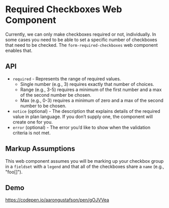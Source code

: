 # Required Checkboxes Web Component

Currently, we can only make checkboxes required or not, individually. In some cases you need to be able to set a specific number of checkboxes that need to be checked. The `form-required-checkboxes` web component enables that.

## API

<ul>
  <li><code>required</code> - Represents the range of required values.
  <ul>
    <li>Single number (e.g., 3) requires exactly that number of choices.</li>
    <li>Range (e.g., 3-5) requires a minimum of the first number and a max of the second number be chosen.</li>
    <li>Max (e.g., 0-3) requires a minimum of zero and a max of the second number to be chosen.</li>
    </ul>
  </li>
  <li><code>notice</code> (optional) - The description that explains details of the required value in plan language. If you don’t supply one, the component will create one for you.</li>
  <li><code>error</code> (optional) - The error you’d like to show when the validation criteria is not met.</li>
</ul>

## Markup Assumptions

This web component assumes you will be marking up your checkbox group in a `fieldset` with a `legend` and that all of the checkboxes share a `name` (e.g., "foo[]").

## Demo

https://codepen.io/aarongustafson/pen/gOJVVea
